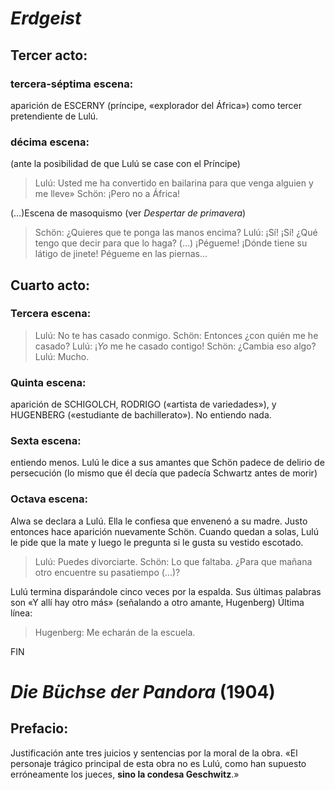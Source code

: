 # _Erdgeist_
## Tercer acto:
### tercera-séptima escena: 
aparición de ESCERNY (príncipe, «explorador del África») como tercer pretendiente de Lulú.
### décima escena: 
(ante la posibilidad de que Lulú se case con el Príncipe)
>Lulú: Usted me ha convertido en bailarina para que venga alguien y me lleve»
>Schön: ¡Pero no a África!

(…)Escena de masoquismo (ver _Despertar de primavera_)
>Schön: ¿Quieres que te ponga las manos encima?
>Lulú: ¡Sí! ¡Sí! ¿Qué tengo que decir para que lo haga? (…) ¡Pégueme! ¡Dónde tiene su látigo de jinete! Pégueme en las piernas...

## Cuarto acto: 
### Tercera escena:
> Lulú: No te has casado conmigo.
> Schön: Entonces ¿con quién me he casado?
> Lulú: ¡*Yo* me he casado contigo!
> Schön: ¿Cambia eso algo?
> Lulú: Mucho.
### Quinta escena: 
aparición de SCHIGOLCH, RODRIGO («artista de variedades»), y HUGENBERG («estudiante de bachillerato»). No entiendo nada.
### Sexta escena: 
entiendo menos. 
Lulú le dice a sus amantes que Schön padece de delirio de persecución (lo mismo que él decía que padecía Schwartz antes de morir)
### Octava escena:
Alwa se declara a Lulú. Ella le confiesa que envenenó a su madre. Justo entonces hace aparición nuevamente Schön.
Cuando quedan a solas, Lulú le pide que la mate y luego le pregunta si le gusta su vestido escotado. 
>Lulú: Puedes divorciarte.
>Schön: Lo que faltaba. ¿Para que mañana otro encuentre su pasatiempo (…)?

Lulú termina disparándole cinco veces por la espalda. Sus últimas palabras son «Y allí hay otro más» (señalando a otro amante, Hugenberg)
Última línea:
>Hugenberg: Me echarán de la escuela.

FIN

# _Die Büchse der Pandora_ (1904)
## Prefacio:
Justificación ante tres juicios y sentencias por la moral de la obra. «El personaje trágico principal de esta obra no es Lulú, como han supuesto erróneamente los jueces, **sino la condesa Geschwitz**.»

